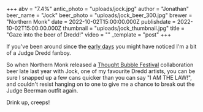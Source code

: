+++
abv = "7.4%"
antic_photo = "uploads/jock.jpg"
author = "Jonathan"
beer_name = "Jock"
beer_photo = "uploads/jock_beer_300.jpg"
brewer = "Northern Monk"
date = 2022-10-02T15:00:00.000Z
publishdate = 2022-10-02T15:00:00.000Z
thumbnail = "uploads/jock_thumbnail.jpg"
title = "Gaze into the beer of Dredd!"
video = ""
_template = "post"
+++

If you've been around since the [early days](/posts/2018/day-6-a-thirst-for-justice/) you might have noticed I'm a bit of a Judge Dredd fanboy.

So when Northern Monk released a [Thought Bubble Festival](https://www.thoughtbubblefestival.com/) collaboration beer late last year with Jock, one of my favourite Dredd artists, you can be sure I snapped up a few cans quicker than you can say "I AM THE LAW!", and couldn't resist hanging on to one to give me a chance to break out the Judge Beerman outfit again.

Drink up, creeps!
